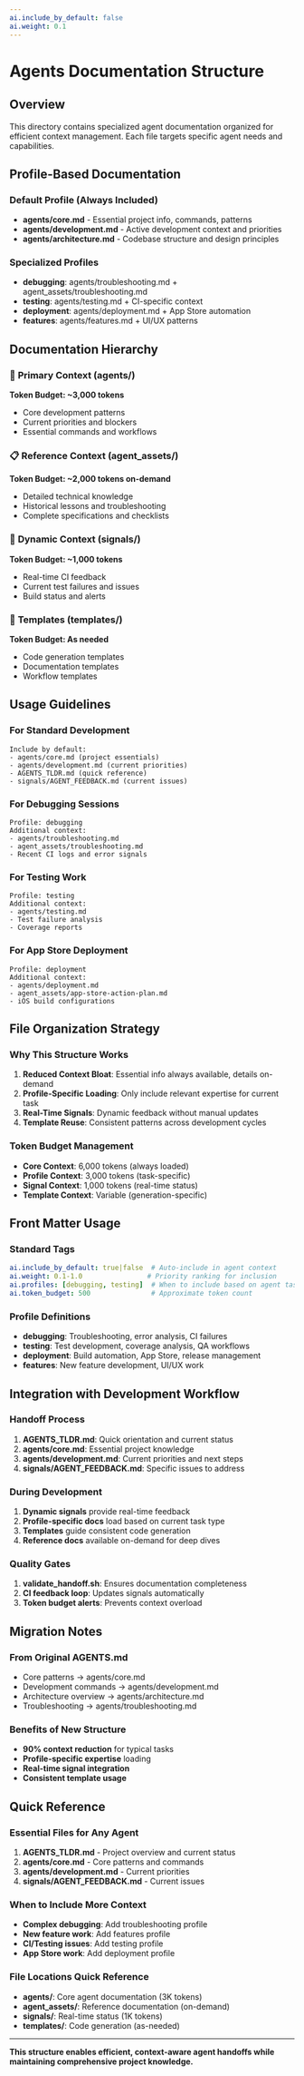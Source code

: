 ```yaml
---
ai.include_by_default: false
ai.weight: 0.1
---
```


# Agents Documentation Structure

## Overview

This directory contains specialized agent documentation organized for efficient context management. Each file targets specific agent needs and capabilities.

## Profile-Based Documentation

### Default Profile (Always Included)
- **agents/core.md** - Essential project info, commands, patterns
- **agents/development.md** - Active development context and priorities
- **agents/architecture.md** - Codebase structure and design principles

### Specialized Profiles
- **debugging**: agents/troubleshooting.md + agent_assets/troubleshooting.md
- **testing**: agents/testing.md + CI-specific context
- **deployment**: agents/deployment.md + App Store automation
- **features**: agents/features.md + UI/UX patterns

## Documentation Hierarchy

### 🎯 **Primary Context** (agents/)
**Token Budget: ~3,000 tokens**
- Core development patterns
- Current priorities and blockers
- Essential commands and workflows

### 📋 **Reference Context** (agent_assets/)
**Token Budget: ~2,000 tokens on-demand**
- Detailed technical knowledge
- Historical lessons and troubleshooting
- Complete specifications and checklists

### 🔄 **Dynamic Context** (signals/)
**Token Budget: ~1,000 tokens**
- Real-time CI feedback
- Current test failures and issues
- Build status and alerts

### 📝 **Templates** (templates/)
**Token Budget: As needed**
- Code generation templates
- Documentation templates
- Workflow templates

## Usage Guidelines

### For Standard Development
```
Include by default:
- agents/core.md (project essentials)
- agents/development.md (current priorities)
- AGENTS_TLDR.md (quick reference)
- signals/AGENT_FEEDBACK.md (current issues)
```

### For Debugging Sessions
```
Profile: debugging
Additional context:
- agents/troubleshooting.md
- agent_assets/troubleshooting.md
- Recent CI logs and error signals
```

### For Testing Work
```
Profile: testing
Additional context:
- agents/testing.md
- Test failure analysis
- Coverage reports
```

### For App Store Deployment
```
Profile: deployment
Additional context:
- agents/deployment.md
- agent_assets/app-store-action-plan.md
- iOS build configurations
```

## File Organization Strategy

### Why This Structure Works
1. **Reduced Context Bloat**: Essential info always available, details on-demand
2. **Profile-Specific Loading**: Only include relevant expertise for current task
3. **Real-Time Signals**: Dynamic feedback without manual updates
4. **Template Reuse**: Consistent patterns across development cycles

### Token Budget Management
- **Core Context**: 6,000 tokens (always loaded)
- **Profile Context**: 3,000 tokens (task-specific)
- **Signal Context**: 1,000 tokens (real-time status)
- **Template Context**: Variable (generation-specific)

## Front Matter Usage

### Standard Tags
```yaml
ai.include_by_default: true|false  # Auto-include in agent context
ai.weight: 0.1-1.0                # Priority ranking for inclusion
ai.profiles: [debugging, testing]  # When to include based on agent task
ai.token_budget: 500               # Approximate token count
```

### Profile Definitions
- **debugging**: Troubleshooting, error analysis, CI failures
- **testing**: Test development, coverage analysis, QA workflows
- **deployment**: Build automation, App Store, release management
- **features**: New feature development, UI/UX work

## Integration with Development Workflow

### Handoff Process
1. **AGENTS_TLDR.md**: Quick orientation and current status
2. **agents/core.md**: Essential project knowledge
3. **agents/development.md**: Current priorities and next steps
4. **signals/AGENT_FEEDBACK.md**: Specific issues to address

### During Development
1. **Dynamic signals** provide real-time feedback
2. **Profile-specific docs** load based on current task type
3. **Templates** guide consistent code generation
4. **Reference docs** available on-demand for deep dives

### Quality Gates
1. **validate_handoff.sh**: Ensures documentation completeness
2. **CI feedback loop**: Updates signals automatically
3. **Token budget alerts**: Prevents context overload

## Migration Notes

### From Original AGENTS.md
- Core patterns → agents/core.md
- Development commands → agents/development.md
- Architecture overview → agents/architecture.md
- Troubleshooting → agents/troubleshooting.md

### Benefits of New Structure
- **90% context reduction** for typical tasks
- **Profile-specific expertise** loading
- **Real-time signal integration**
- **Consistent template usage**

## Quick Reference

### Essential Files for Any Agent
1. **AGENTS_TLDR.md** - Project overview and current status
2. **agents/core.md** - Core patterns and commands
3. **agents/development.md** - Current priorities
4. **signals/AGENT_FEEDBACK.md** - Current issues

### When to Include More Context
- **Complex debugging**: Add troubleshooting profile
- **New feature work**: Add features profile
- **CI/Testing issues**: Add testing profile
- **App Store work**: Add deployment profile

### File Locations Quick Reference
- **agents/**: Core agent documentation (3K tokens)
- **agent_assets/**: Reference documentation (on-demand)
- **signals/**: Real-time status (1K tokens)
- **templates/**: Code generation (as-needed)

---

**This structure enables efficient, context-aware agent handoffs while maintaining comprehensive project knowledge.**
